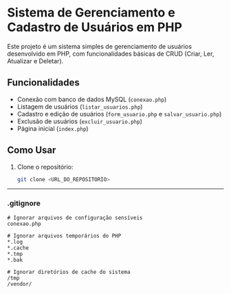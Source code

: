 # Sistema de Gerenciamento e Cadastro de Usuários em PHP

Este projeto é um sistema simples de gerenciamento de usuários desenvolvido em PHP, com funcionalidades básicas de CRUD (Criar, Ler, Atualizar e Deletar).

## Funcionalidades

- Conexão com banco de dados MySQL (`conexao.php`)
- Listagem de usuários (`listar_usuarios.php`)
- Cadastro e edição de usuários (`form_usuario.php` e `salvar_usuario.php`)
- Exclusão de usuários (`excluir_usuario.php`)
- Página inicial (`index.php`)

## Como Usar

1. Clone o repositório:
   ```bash
   git clone <URL_DO_REPOSITORIO>

---

### **.gitignore**

```gitignore
# Ignorar arquivos de configuração sensíveis
conexao.php

# Ignorar arquivos temporários do PHP
*.log
*.cache
*.tmp
*.bak

# Ignorar diretórios de cache do sistema
/tmp
/vendor/
